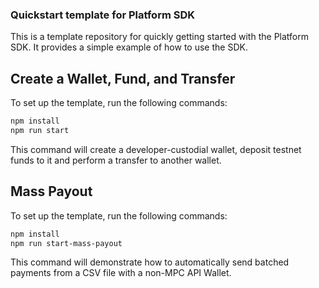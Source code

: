 ### Quickstart template for Platform SDK

This is a template repository for quickly getting started with the Platform SDK. It provides a simple example of how to use the SDK.

## Create a Wallet, Fund, and Transfer

To set up the template, run the following commands:
```bash
npm install
npm run start
```

This command will create a developer-custodial wallet, deposit testnet funds to it and perform a transfer to another wallet.

## Mass Payout

To set up the template, run the following commands:
```bash
npm install
npm run start-mass-payout
```

This command will demonstrate how to automatically send batched payments from a CSV file with a non-MPC API Wallet.
